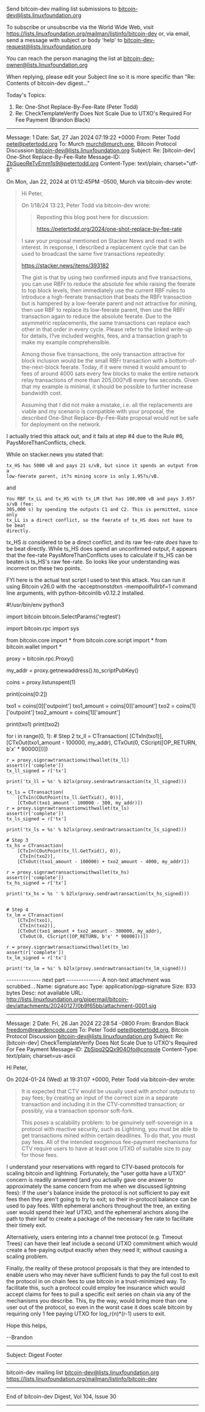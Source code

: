 Send bitcoin-dev mailing list submissions to
	bitcoin-dev@lists.linuxfoundation.org

To subscribe or unsubscribe via the World Wide Web, visit
	https://lists.linuxfoundation.org/mailman/listinfo/bitcoin-dev
or, via email, send a message with subject or body 'help' to
	bitcoin-dev-request@lists.linuxfoundation.org

You can reach the person managing the list at
	bitcoin-dev-owner@lists.linuxfoundation.org

When replying, please edit your Subject line so it is more specific
than "Re: Contents of bitcoin-dev digest..."


Today's Topics:

   1. Re: One-Shot Replace-By-Fee-Rate (Peter Todd)
   2. Re: CheckTemplateVerify Does Not Scale Due to UTXO's Required
      For Fee Payment (Brandon Black)


----------------------------------------------------------------------

Message: 1
Date: Sat, 27 Jan 2024 07:19:22 +0000
From: Peter Todd <pete@petertodd.org>
To: Murch <murch@murch.one>, Bitcoin Protocol Discussion
	<bitcoin-dev@lists.linuxfoundation.org>
Subject: Re: [bitcoin-dev] One-Shot Replace-By-Fee-Rate
Message-ID: <ZbSueoReTvEmm1s9@petertodd.org>
Content-Type: text/plain; charset="utf-8"

On Mon, Jan 22, 2024 at 01:12:45PM -0500, Murch via bitcoin-dev wrote:
> Hi Peter,
> 
> On 1/18/24 13:23, Peter Todd via bitcoin-dev wrote:
> > Reposting this blog post here for discussion:
> >
> > https://petertodd.org/2024/one-shot-replace-by-fee-rate
> 
> I saw your proposal mentioned on Stacker News and read it with interest. In
> response, I described a replacement cycle that can be used to broadcast the
> same five transactions repeatedly:
> 
> https://stacker.news/items/393182
> 
> The gist is that by using two confirmed inputs and five transactions, you
> can use RBFr to reduce the absolute fee while raising the feerate to top
> block levels, then immediately use the current RBF rules to introduce a
> high-feerate transaction that beats the RBFr transaction but is hampered by
> a low-feerate parent and not attractive for mining, then use RBF to replace
> its low-feerate parent, then use the RBFr transaction again to reduce the
> absolute feerate. Due to the asymmetric replacements, the same transactions
> can replace each other in that order in every cycle. Please refer to the
> linked write-up for details, I?ve included weights, fees, and a transaction
> graph to make my example comprehensible.
> 
> Among those five transactions, the only transaction attractive for block
> inclusion would be the small RBFr transaction with a
> bottom-of-the-next-block feerate. Today, if it were mined it would amount to
> fees of around 4000 sats every few blocks to make the entire network relay
> transactions of more than 205,000?vB every few seconds. Given that my
> example is minimal, it should be possible to further increase bandwidth
> cost.
> 
> Assuming that I did not make a mistake, i.e. all the replacements are viable
> and my scenario is compatible with your proposal, the described One-Shot
> Replace-By-Fee-Rate proposal would not be safe for deployment on the
> network.

I actually tried this attack out, and it fails at step #4 due to the Rule #6,
PaysMoreThanConflicts, check.

While on stacker.news you stated that:

    tx_HS has 5000 vB and pays 21 s/vB, but since it spends an output from a
    low-feerate parent, it?s mining score is only 1.95?s/vB.

and

    You RBF tx_LL and tx_HS with tx_LM that has 100,000 vB and pays 3.05?s/vB (fee:
    305,000 s) by spending the outputs C1 and C2. This is permitted, since only
    tx_LL is a direct conflict, so the feerate of tx_HS does not have to be beat
    directly.

tx_HS _is_ considered to be a direct conflict, and its raw fee-rate _does_ have
to be beat directly. While ts_HS does spend an unconfirmed output, it appears
that the fee-rate PaysMoreThanConflicts uses to calculate if ts_HS can be
beaten is ts_HS's raw fee-rate. So looks like your understanding was incorrect
on these two points.

FYI here is the actual test script I used to test this attack. You can run it
using Bitcoin v26.0 with the -acceptnonstdtxn -mempoolfullrbf=1 command line
arguments, with python-bitcoinlib v0.12.2 installed.

#!/usr/bin/env python3

import bitcoin
bitcoin.SelectParams('regtest')

import bitcoin.rpc
import sys

from bitcoin.core import *
from bitcoin.core.script import *
from bitcoin.wallet import *

proxy = bitcoin.rpc.Proxy()

my_addr = proxy.getnewaddress().to_scriptPubKey()

coins = proxy.listunspent(1)

print(coins[0:2])

txo1 = coins[0]['outpoint']
txo1_amount = coins[0]['amount']
txo2 = coins[1]['outpoint']
txo2_amount = coins[1]['amount']

print(txo1)
print(txo2)

for i in range(0, 1):
    # Step 2
    tx_ll = CTransaction(
        [CTxIn(txo1)],
        [CTxOut(txo1_amount - 100000, my_addr),
         CTxOut(0, CScript([OP_RETURN, b'x' * 90000]))])

    r = proxy.signrawtransactionwithwallet(tx_ll)
    assert(r['complete'])
    tx_ll_signed = r['tx']

    print('tx_ll = %s' % b2lx(proxy.sendrawtransaction(tx_ll_signed)))

    tx_ls = CTransaction(
        [CTxIn(COutPoint(tx_ll.GetTxid(), 0))],
        [CTxOut(txo1_amount - 100000 - 300, my_addr)])
    r = proxy.signrawtransactionwithwallet(tx_ls)
    assert(r['complete'])
    tx_ls_signed = r['tx']

    print('tx_ls = %s' % b2lx(proxy.sendrawtransaction(tx_ls_signed)))

    # Step 3
    tx_hs = CTransaction(
        [CTxIn(COutPoint(tx_ll.GetTxid(), 0)),
         CTxIn(txo2)],
        [CTxOut((txo1_amount - 100000) + txo2_amount - 4000, my_addr)])

    r = proxy.signrawtransactionwithwallet(tx_hs)
    assert(r['complete'])
    tx_hs_signed = r['tx']

    print('tx_hs = %s ' % b2lx(proxy.sendrawtransaction(tx_hs_signed)))


    # Step 4
    tx_lm = CTransaction(
        [CTxIn(txo1),
         CTxIn(txo2)],
        [CTxOut(txo1_amount + txo2_amount - 300000, my_addr),
         CTxOut(0, CScript([OP_RETURN, b'x' * 90000]))])

    r = proxy.signrawtransactionwithwallet(tx_lm)
    assert(r['complete'])
    tx_lm_signed = r['tx']

    print('tx_lm = %s' % b2lx(proxy.sendrawtransaction(tx_lm_signed)))
-------------- next part --------------
A non-text attachment was scrubbed...
Name: signature.asc
Type: application/pgp-signature
Size: 833 bytes
Desc: not available
URL: <http://lists.linuxfoundation.org/pipermail/bitcoin-dev/attachments/20240127/0b9f65bb/attachment-0001.sig>

------------------------------

Message: 2
Date: Fri, 26 Jan 2024 22:28:54 -0800
From: Brandon Black <freedom@reardencode.com>
To: Peter Todd <pete@petertodd.org>, Bitcoin Protocol Discussion
	<bitcoin-dev@lists.linuxfoundation.org>
Subject: Re: [bitcoin-dev] CheckTemplateVerify Does Not Scale Due to
	UTXO's Required For Fee Payment
Message-ID: <ZbSipq2QQx904Ofo@console>
Content-Type: text/plain; charset=us-ascii

Hi Peter,

On 2024-01-24 (Wed) at 19:31:07 +0000, Peter Todd via bitcoin-dev wrote:
> It is
> expected that CTV would be usually used with anchor outputs to pay fees; by
> creating an input of the correct size in a separate transaction and including
> it in the CTV-committed transaction; or possibly, via a transaction sponsor
> soft-fork.
> 
> This poses a scalability problem: to be genuinely self-sovereign in a protocol
> with reactive security, such as Lightning, you must be able to get transactions
> mined within certain deadlines. To do that, you must pay fees. All of the
> intended exogenous fee-payment mechanisms for CTV require users to have at
> least one UTXO of suitable size to pay for those fees.

I understand your reservations with regard to CTV-based protocols for
scaling bitcoin and lightning. Fortunately, the "user gotta have a UTXO"
concern is readily answered (and you actually gave one answer to
approximately the same concern from me when we discussed lightning
fees): If the user's balance inside the protocol is not sufficient to
pay exit fees then they aren't going to try to exit; so their
in-protocol balance can be used to pay fees. With ephemeral anchors
throughout the tree, an exiting user would spend their leaf UTXO, and
the ephemeral anchors along the path to their leaf to create a package
of the necessary fee rate to facilitate their timely exit.

Alternatively, users entering into a channel tree protocol (e.g. Timeout
Trees) can have their leaf include a second UTXO commitment which would
create a fee-paying output exactly when they need it; without causing a
scaling problem.

Finally, the reality of these protocol proposals is that they are
intended to enable users who may never have sufficient funds to pay the
full cost to exit the protocol in on chain fees to use bitcoin in a
trust-minimized way. To facilitate this, such a protocol could employ
fee insurance which would accept claims for fees to pull a specific exit
series on chain via any of the mechanisms you describe. This, by the
way, would bring more than one user out of the protocol, so even in the
worst case it does scale bitcoin by requiring only 1 fee paying UTXO for
log_r(n)*(r-1) users to exit.

Hope this helps,

--Brandon


------------------------------

Subject: Digest Footer

_______________________________________________
bitcoin-dev mailing list
bitcoin-dev@lists.linuxfoundation.org
https://lists.linuxfoundation.org/mailman/listinfo/bitcoin-dev


------------------------------

End of bitcoin-dev Digest, Vol 104, Issue 30
********************************************
